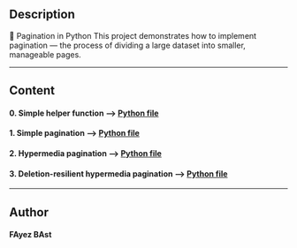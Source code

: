 ## Description

📄 Pagination in Python
This project demonstrates how to implement pagination — the process of dividing a large dataset into smaller, manageable pages.

---
## Content

#### 0. Simple helper function --> [Python file](./0-simple_helper_function.py)

#### 1. Simple pagination --> [Python file](./1-simple_pagination.py)

#### 2. Hypermedia pagination --> [Python file](./2-hypermedia_pagination.py)

#### 3. Deletion-resilient hypermedia pagination --> [Python file](./3-hypermedia_del_pagination.py)
---

## Author
#### FAyez BAst
